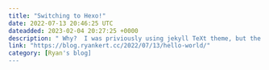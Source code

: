```yaml
---
title: "Switching to Hexo!"
date: 2022-07-13 20:46:25 UTC
dateadded: 2023-02-04 20:27:25 +0000
description: " Why?  I was priviously using jekyll TeXt theme, but the code block sho "
link: "https://blog.ryankert.cc/2022/07/13/hello-world/"
category: [Ryan's blog]
---
```

